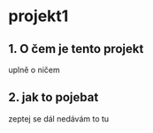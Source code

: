 # projekt1
## 1. O čem je tento projekt 
uplně o ničem 
## 2. jak to pojebat
zeptej se dál 
nedávám to tu 

